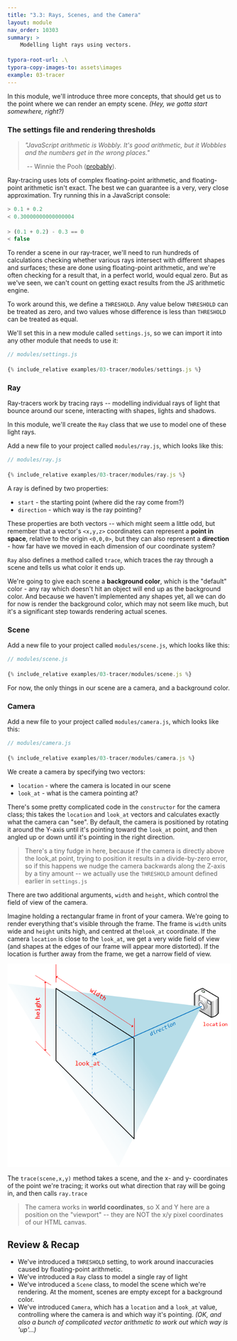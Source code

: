 ```yaml
---
title: "3.3: Rays, Scenes, and the Camera"
layout: module
nav_order: 10303
summary: >
    Modelling light rays using vectors.

typora-root-url: .\
typora-copy-images-to: assets\images
example: 03-tracer
---
```


In this module, we'll introduce three more concepts, that should get us to the point where we can render an empty scene. *(Hey, we gotta start somewhere, right?)*

### The settings file and rendering thresholds

> *"JavaScript arithmetic is Wobbly. It's good arithmetic, but it Wobbles and the numbers get in the wrong places."*
>
> ​	-- Winnie the Pooh ([probably](https://en.wikiquote.org/wiki/Spelling)).

Ray-tracing uses lots of complex floating-point arithmetic, and floating-point arithmetic isn't exact. The best we can guarantee is a very, very close approximation. Try running this in a JavaScript console:

```javascript
> 0.1 + 0.2
< 0.30000000000000004

> (0.1 + 0.2) - 0.3 == 0
< false
```

To render a scene in our ray-tracer, we'll need to run hundreds of calculations checking whether various rays intersect with different shapes and surfaces; these are done using floating-point arithmetic, and we're often checking for a result that, in a perfect world, would equal zero. But as we've seen, we can't count on getting exact results from the JS arithmetic engine.

To work around this, we define a `THRESHOLD`.  Any value below `THRESHOLD` can be treated as zero, and two values whose difference is less than `THRESHOLD` can be treated as equal.

We'll set this in a new module called `settings.js`, so we can import it into any other module that needs to use it:

```javascript
// modules/settings.js

{% include_relative examples/03-tracer/modules/settings.js %}
```

### Ray

Ray-tracers work by tracing rays -- modelling individual rays of light that bounce around our scene, interacting with shapes, lights and shadows.

In this module, we'll create the `Ray` class that we use to model one of these light rays.

Add a new file to your project called `modules/ray.js`, which looks like this:

```javascript
// modules/ray.js

{% include_relative examples/03-tracer/modules/ray.js %}
```

A ray is defined by two properties:

* `start` - the starting point (where did the ray come from?)
* `direction` - which way is the ray pointing?

These properties are both vectors -- which might seem a little odd, but remember that a vector's `<x,y,z>` coordinates can represent a **point in space**, relative to the origin `<0,0,0>`, but they can also represent a **direction** - how far have we moved in each dimension of our coordinate system?

`Ray` also defines a method called `trace`, which traces the ray through a scene and tells us what color it ends up. 

We're going to give each scene a **background color**, which is the "default" color - any ray which doesn't hit an object will end up as the background color. And because we haven't implemented any shapes yet, all we can do for now is render the background color, which may not seem like much, but it's a significant step towards rendering actual scenes.

### Scene

Add a new file to your project called `modules/scene.js`, which looks like this:

```javascript
// modules/scene.js

{% include_relative examples/03-tracer/modules/scene.js %}
```

For now, the only things in our scene are a camera, and a background color.

### Camera

Add a new file to your project called `modules/camera.js`, which looks like this:

```javascript
// modules/camera.js

{% include_relative examples/03-tracer/modules/camera.js %}
```

We create a camera by specifying two vectors: 

* `location` - where the camera is located in our scene
* `look_at` - what is the camera pointing at?

There's some pretty complicated code in the `constructor` for the camera class; this takes the `location` and `look_at` vectors and calculates exactly what the camera can "see". By default, the camera is positioned by rotating it around the Y-axis until it's pointing toward the `look_at` point, and then angled up or down until it's pointing in the right direction.

> There's a tiny fudge in here, because if the camera is directly above the look_at point, trying to position it results in a divide-by-zero error, so if this happens we nudge the camera backwards along the Z-axis by a tiny amount -- we actually use the `THRESHOLD` amount defined earlier in `settings.js`

There are two additional arguments, `width` and `height`, which control the field of view of the camera.

Imagine holding a rectangular frame in front of your camera. We're going to render everything that's visible through the frame. The frame is `width` units wide and `height` units high, and centred at the`look_at` coordinate. If the camera `location` is close to the `look_at`, we get a very wide field of view (and shapes at the edges of our frame will appear more distorted). If the location is further away from the frame, we get a narrow field of view.

![image-20220324120918154](./assets/images/image-20220324120918154.png)

The `trace(scene,x,y)` method takes a scene, and the x- and y- coordinates of the point we're tracing; it works out what direction that ray will be going in, and then calls `ray.trace`

> The camera works in **world coordinates**, so X and Y here are a position on the "viewport" -- they are NOT the x/y pixel coordinates of our HTML canvas. 

## Review & Recap

* We've introduced a `THRESHOLD` setting, to work around inaccuracies caused by floating-point arithmetic.
* We've introduced a `Ray` class to model a single ray of light
* We've introduced a `Scene` class, to model the scene which we're rendering. At the moment, scenes are empty except for a background color.
* We've introduced `Camera`, which has a `location` and a `look_at` value, controlling where the camera is and which way it's pointing. *(OK, and also a bunch of complicated vector arithmetic to work out which way is 'up'...)*


